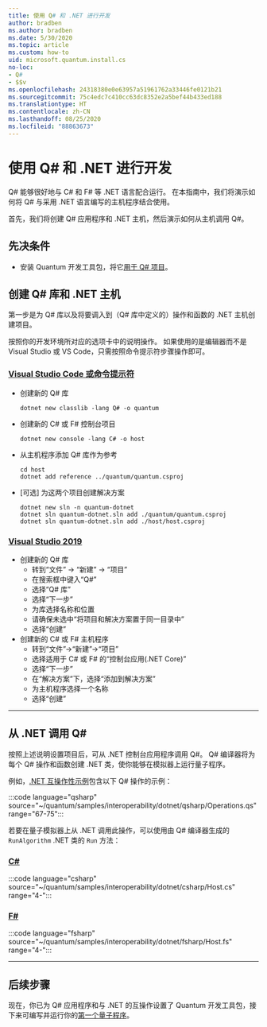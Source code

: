 ```yaml
---
title: 使用 Q# 和 .NET 进行开发
author: bradben
ms.author: bradben
ms.date: 5/30/2020
ms.topic: article
ms.custom: how-to
uid: microsoft.quantum.install.cs
no-loc:
- Q#
- $$v
ms.openlocfilehash: 24318380e0e63957a51961762a33446fe0121b21
ms.sourcegitcommit: 75c4edc7c410cc63dc8352e2a5bef44b433ed188
ms.translationtype: HT
ms.contentlocale: zh-CN
ms.lasthandoff: 08/25/2020
ms.locfileid: "88863673"
---
```

# <a name="develop-with-no-locq-and-net"></a>使用 Q# 和 .NET 进行开发

Q# 能够很好地与 C# 和 F# 等 .NET 语言配合运行。
在本指南中，我们将演示如何将 Q# 与采用 .NET 语言编写的主机程序结合使用。

首先，我们将创建 Q# 应用程序和 .NET 主机，然后演示如何从主机调用 Q#。

## <a name="prerequisites"></a>先决条件

- 安装 Quantum 开发工具包，将它[用于 Q# 项目](xref:microsoft.quantum.install.standalone)。

## <a name="creating-a-no-locq-library-and-a-net-host"></a>创建 Q# 库和 .NET 主机

第一步是为 Q# 库以及将要调入到（Q# 库中定义的）操作和函数的 .NET 主机创建项目。

按照你的开发环境所对应的选项卡中的说明操作。
如果使用的是编辑器而不是 Visual Studio 或 VS Code，只需按照命令提示符步骤操作即可。

### <a name="visual-studio-code-or-command-prompt"></a>[Visual Studio Code 或命令提示符](#tab/tabid-cmdline)

- 创建新的 Q# 库

  ```dotnetcli
  dotnet new classlib -lang Q# -o quantum
  ```

- 创建新的 C# 或 F# 控制台项目

  ```dotnetcli
  dotnet new console -lang C# -o host  
  ```

- 从主机程序添加 Q# 库作为参考

  ```dotnetcli
  cd host
  dotnet add reference ../quantum/quantum.csproj
  ```

- [可选] 为这两个项目创建解决方案

  ```dotnetcli
  dotnet new sln -n quantum-dotnet
  dotnet sln quantum-dotnet.sln add ./quantum/quantum.csproj
  dotnet sln quantum-dotnet.sln add ./host/host.csproj
  ```

### <a name="visual-studio-2019"></a>[Visual Studio 2019](#tab/tabid-vs2019)

- 创建新的 Q# 库
  - 转到“文件” -> “新建” -> “项目”  
  - 在搜索框中键入“Q#”
  - 选择“Q# 库”
  - 选择“下一步”
  - 为库选择名称和位置
  - 请确保未选中“将项目和解决方案置于同一目录中”
  - 选择“创建”
- 创建新的 C# 或 F# 主机程序
  - 转到“文件”→“新建”→“项目”  
  - 选择适用于 C# 或 F# 的“控制台应用(.NET Core)”
  - 选择“下一步”
  - 在“解决方案”下，选择“添加到解决方案”
  - 为主机程序选择一个名称
  - 选择“创建”

***

## <a name="calling-into-no-locq-from-net"></a>从 .NET 调用 Q#

按照上述说明设置项目后，可从 .NET 控制台应用程序调用 Q#。
Q# 编译器将为每个 Q# 操作和函数创建 .NET 类，使你能够在模拟器上运行量子程序。

例如，[.NET 互操作性示例](https://github.com/microsoft/Quantum/tree/master/samples/interoperability/dotnet)包含以下 Q# 操作的示例：

:::code language="qsharp" source="~/quantum/samples/interoperability/dotnet/qsharp/Operations.qs" range="67-75":::

若要在量子模拟器上从 .NET 调用此操作，可以使用由 Q# 编译器生成的 `RunAlgorithm` .NET 类的 `Run` 方法：

### <a name="c"></a>[C#](#tab/tabid-csharp)

:::code language="csharp" source="~/quantum/samples/interoperability/dotnet/csharp/Host.cs" range="4-":::

### <a name="f"></a>[F#](#tab/tabid-fsharp)

:::code language="fsharp" source="~/quantum/samples/interoperability/dotnet/fsharp/Host.fs" range="4-":::

***
    
## <a name="next-steps"></a>后续步骤

现在，你已为 Q# 应用程序和与 .NET 的互操作设置了 Quantum 开发工具包，接下来可编写并运行你的[第一个量子程序](xref:microsoft.quantum.quickstarts.qrng)。
